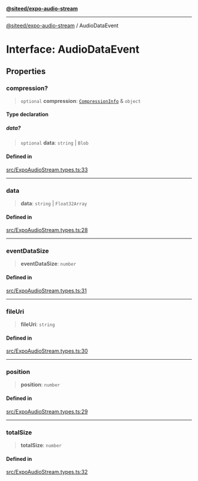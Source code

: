 [**@siteed/expo-audio-stream**](../README.md)

***

[@siteed/expo-audio-stream](../README.md) / AudioDataEvent

# Interface: AudioDataEvent

## Properties

### compression?

> `optional` **compression**: [`CompressionInfo`](CompressionInfo.md) & `object`

#### Type declaration

##### data?

> `optional` **data**: `string` \| `Blob`

#### Defined in

[src/ExpoAudioStream.types.ts:33](https://github.com/deeeed/expo-audio-stream/blob/21209ab9cd7c63e9f57f28eb12d3c981b7525e74/packages/expo-audio-stream/src/ExpoAudioStream.types.ts#L33)

***

### data

> **data**: `string` \| `Float32Array`

#### Defined in

[src/ExpoAudioStream.types.ts:28](https://github.com/deeeed/expo-audio-stream/blob/21209ab9cd7c63e9f57f28eb12d3c981b7525e74/packages/expo-audio-stream/src/ExpoAudioStream.types.ts#L28)

***

### eventDataSize

> **eventDataSize**: `number`

#### Defined in

[src/ExpoAudioStream.types.ts:31](https://github.com/deeeed/expo-audio-stream/blob/21209ab9cd7c63e9f57f28eb12d3c981b7525e74/packages/expo-audio-stream/src/ExpoAudioStream.types.ts#L31)

***

### fileUri

> **fileUri**: `string`

#### Defined in

[src/ExpoAudioStream.types.ts:30](https://github.com/deeeed/expo-audio-stream/blob/21209ab9cd7c63e9f57f28eb12d3c981b7525e74/packages/expo-audio-stream/src/ExpoAudioStream.types.ts#L30)

***

### position

> **position**: `number`

#### Defined in

[src/ExpoAudioStream.types.ts:29](https://github.com/deeeed/expo-audio-stream/blob/21209ab9cd7c63e9f57f28eb12d3c981b7525e74/packages/expo-audio-stream/src/ExpoAudioStream.types.ts#L29)

***

### totalSize

> **totalSize**: `number`

#### Defined in

[src/ExpoAudioStream.types.ts:32](https://github.com/deeeed/expo-audio-stream/blob/21209ab9cd7c63e9f57f28eb12d3c981b7525e74/packages/expo-audio-stream/src/ExpoAudioStream.types.ts#L32)
